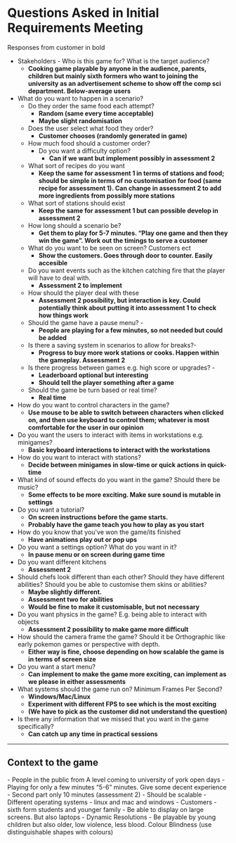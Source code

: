 <h1> Questions Asked in Initial Requirements Meeting </h1>
Responses from customer in bold

- Stakeholders - Who is this game for? What is the target audience?
	- **Cooking game playable by anyone in the audience, parents, children but mainly sixth
formers who want to joining the university as an advertisement scheme to show off the comp
sci department. Below-average users**
 - What do you want to happen in a scenario?
	- Do they order the same food each attempt?
		- **Random (same every time acceptable)**
		- **Maybe slight randomisation**
	- Does the user select what food they order?
		- **Customer chooses (randomly generated in game)**
	- How much food should a customer order?
		- Do you want a difficulty option?
			- **Can if we want but implement possibly in assessment 2**
	- What sort of recipes do you want
		- **Keep the same for assessment 1 in terms of stations and food; should be
simple in terms of no customisation for food (same recipe for assessment 1).
Can change in assessment 2 to add more ingredients from possibly more
stations**
	- What sort of stations should exist
		- **Keep the same for assessment 1 but can possible develop in assessment 2**
	- How long should a scenario be?
		- **Get them to play for 5-7 minutes. “Play one game and then they win the
game”. Work out the timings to serve a customer**
	- What do you want to be seen on screen? Customers ect
		- **Show the customers. Goes through door to counter. Easily accesible**
	- Do you want events such as the kitchen catching fire that the player will have
to deal with.
		- **Assessment 2 to implement**
	- How should the player deal with these
		- **Assessment 2 possibility, but interaction is key. Could
potentially think about putting it into assessment 1 to check
how things work**
	- Should the game have a pause menu? -
		- **People are playing for a few minutes, so not needed but could be added**
	- Is there a saving system in scenarios to allow for breaks?-
		- **Progress to buy more work stations or cooks. Happen within the gameplay.
Assessment 2**
	- Is there progress between games e.g. high score or upgrades? -
		- **Leaderboard optional but interesting**
		- **Should tell the player something after a game**
	- Should the game be turn based or real time?
		- **Real time**
- How do you want to control characters in the game?
	- **Use mouse to be able to switch between characters when clicked on, and then use keyboard
to control them; whatever is most comfortable for the user in our opinion**
- Do you want the users to interact with items in workstations e.g. minigames?
	- **Basic keyboard interactions to interact with the workstations**
- How do you want to interact with stations?
	- **Decide between minigames in slow-time or quick actions in quick-time**
- What kind of sound effects do you want in the game? Should there be music?
	- **Some effects to be more exciting. Make sure sound is mutable in settings**
- Do you want a tutorial?
	- **On screen instructions before the game starts.**
	- **Probably have the game teach you how to play as you start**
- How do you know that you've won the game/its finished
	- **Have animations play out or pop ups**
- Do you want a settings option? What do you want in it?
	- **In pause menu or on screen during game time**
- Do you want different kitchens
	- **Assessment 2**
- Should chefs look different than each other? Should they have different abilities? Should you be able to customise them skins or abilities?
	- **Maybe slightly different.**
	- **Assessment two for abilities**
	- **Would be fine to make it customisable, but not necessary**
- Do you want physics in the game? E.g. being able to interact with objects
	- **Assessment 2 possibility to make game more difficult**
- How should the camera frame the game? Should it be Orthographic like early
pokemon games or perspective with depth.
	- **Either way is fine, choose depending on how scalable the game is in terms of screen
size**
- Do you want a start menu?
	- **Can implement to make the game more exciting, can implement as we please in
either assessments**
- What systems should the game run on? Minimum Frames Per Second?
	- **Windows/Mac/Linux**
	- **Experiment with different FPS to see which is the most exciting**
	- **(We have to pick as the customer did not understand the question)**
- Is there any information that we missed that you want in the game specifically?
	- **Can catch up any time in practical sessions**
<hr>
<h2>Context to the game</h2>
- People in the public from A level coming to university of york open days
- Playing for only a few minutes “5-6” minutes. Give some decent experience
- Second part only 10 minutes (assessment 2)
- Should be scalable
- Different operating systems - linux and mac and windows
- Customers - sixth form students and younger family
- Be able to display on large screens. But also laptops
- Dynamic Resolutions
- Be playable by young children but also older, low violence, less blood.
Colour Blindness (use distinguishable shapes with colours)